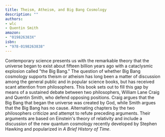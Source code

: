 ```yaml
---
title: Theism, Atheism, and Big Bang Cosmology 
description: ""
authors:
- wlc
- Quentin Smith
amazon:
- "019826383X"
isbn:
- "978-0198263838"
---
```

Contemporary science presents us with the remarkable theory that the universe began to exist about fifteen billion years ago with a cataclysmic explosion called "the Big Bang." The question of whether Big Bang cosmology supports theism or atheism has long been a matter of discussion among the general public and in popular science books, but has received scant attention from philosophers. This book sets out to fill this gap by means of a sustained debate between two philosophers, William Lane Craig and Quentin Smith, who defend opposing positions. Craig argues that the Big Bang that began the universe was created by God, while Smith argues that the Big Bang has no cause. Alternating chapters by the two philosophers criticize and attempt to refute preceding arguments. Their arguments are based on Einstein's theory of relativity and include a discussion of the new quantum cosmology recently developed by Stephen Hawking and popularized in _A Brief History of Time_.
